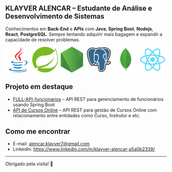 ## **KLAYVER ALENCAR – Estudante de Análise e Desenvolvimento de Sistemas**

Conhecimentos em **Back-End** e **APIs** com **Java**, **Spring Boot**, **Nodejs**, **React**, **PostgreSQL**. Sempre tentando adquirir mais bagagem e expandir a capacidade de resolver problemas. 


<p align="left">
    <img src="https://raw.githubusercontent.com/devicons/devicon/master/icons/java/java-original.svg" width="80" height="80"/>
    <img src="https://raw.githubusercontent.com/devicons/devicon/master/icons/spring/spring-original.svg" width="80" height="80"/>
    <img src="https://raw.githubusercontent.com/devicons/devicon/master/icons/nodejs/nodejs-original.svg" width="80" height="80"/>
    <img src="https://raw.githubusercontent.com/devicons/devicon/master/icons/postgresql/postgresql-original.svg" width="80" height="80"/>
    <img src="https://raw.githubusercontent.com/devicons/devicon/master/icons/mongodb/mongodb-original.svg" width="80" height="80"/>
    <img src="https://raw.githubusercontent.com/devicons/devicon/master/icons/react/react-original.svg" width="80" height="80"/>
</p>


## Projeto em destaque

- [FULL-API-funcionarios](https://github.com/klayveralencar777/FULL-API-funcionarios) – API REST para gerenciamento de funcionários usando Spring Boot
- [API de Cursos Online](https://github.com/klayveralencar777/Gestao-Curso-Api) – API REST para gestão de Cursos Online com relacionamento entre entidades como Curso, Instrutor e etc.




## Como me encontrar

- E-mail: alencar.klayver7@gmail.com  
- LinkedIn: https://www.linkedin.com/in/klayver-alencar-a5a0b2339/

---

Obrigado pela visita! 🚀
